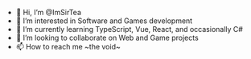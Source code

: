 - 👋 Hi, I’m @ImSirTea
- 👀 I’m interested in Software and Games development
- 🌱 I’m currently learning TypeScript, Vue, React, and occasionally C#
- 💞️ I’m looking to collaborate on Web and Game projects
- 📫 How to reach me ~the void~

<!---
ImSirTea/ImSirTea is a ✨ special ✨ repository because its `README.md` (this file) appears on your GitHub profile.
You can click the Preview link to take a look at your changes.
--->
